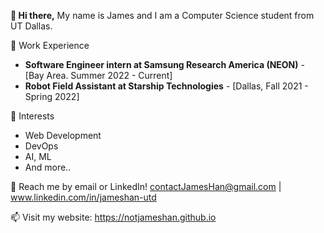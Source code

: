 **👋 Hi there,**
My name is James and I am a Computer Science student from UT Dallas.

💼 Work Experience
- **Software Engineer intern at Samsung Research America (NEON)** - [Bay Area. Summer 2022 - Current]
- **Robot Field Assistant at Starship Technologies** - [Dallas, Fall 2021 - Spring 2022]

🌱 Interests
-  Web Development
-  DevOps
-  AI, ML
-  And more..

💬 Reach me by email or LinkedIn! contactJamesHan@gmail.com | www.linkedin.com/in/jameshan-utd

📫 Visit my website: https://notjameshan.github.io
<!---
jameshan2002/jameshan2002 is a ✨ special ✨ repository because its `README.md` (this file) appears on your GitHub profile.
You can click the Preview link to take a look at your changes.
--->
